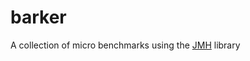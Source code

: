 barker
======

A collection of micro benchmarks using the [JMH](http://openjdk.java.net/projects/code-tools/jmh/) library
